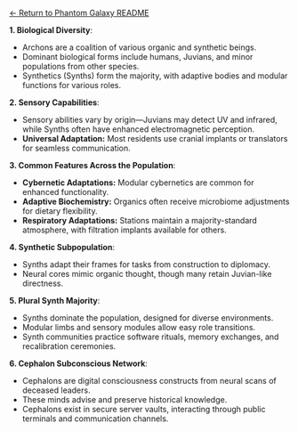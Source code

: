 [← Return to Phantom Galaxy README](https://github.com/luckybluejay27/PhantomGalaxy/blob/main/README.md)


**1. Biological Diversity**:  
- Archons are a coalition of various organic and synthetic beings.  
- Dominant biological forms include humans, Juvians, and minor populations from other species.  
- Synthetics (Synths) form the majority, with adaptive bodies and modular functions for various roles.

**2. Sensory Capabilities**:  
- Sensory abilities vary by origin—Juvians may detect UV and infrared, while Synths often have enhanced electromagnetic perception.  
- **Universal Adaptation:** Most residents use cranial implants or translators for seamless communication.

**3. Common Features Across the Population**:  
- **Cybernetic Adaptations:** Modular cybernetics are common for enhanced functionality.  
- **Adaptive Biochemistry:** Organics often receive microbiome adjustments for dietary flexibility.  
- **Respiratory Adaptations:** Stations maintain a majority-standard atmosphere, with filtration implants available for others.

**4. Synthetic Subpopulation**:  
- Synths adapt their frames for tasks from construction to diplomacy.  
- Neural cores mimic organic thought, though many retain Juvian-like directness.

**5. Plural Synth Majority**:
- Synths dominate the population, designed for diverse environments.  
- Modular limbs and sensory modules allow easy role transitions.  
- Synth communities practice software rituals, memory exchanges, and recalibration ceremonies.

**6. Cephalon Subconscious Network**:
- Cephalons are digital consciousness constructs from neural scans of deceased leaders.  
- These minds advise and preserve historical knowledge.  
- Cephalons exist in secure server vaults, interacting through public terminals and communication channels.
